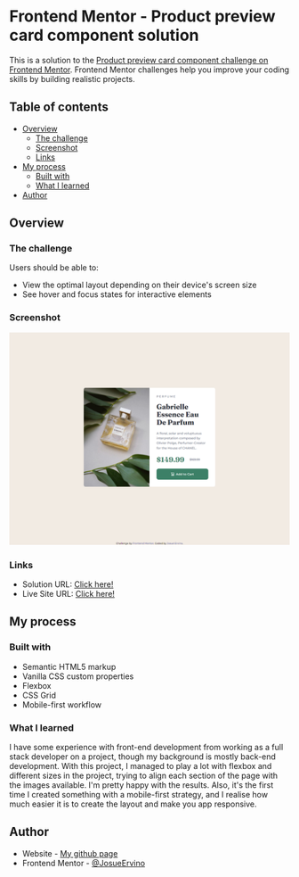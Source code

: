# Frontend Mentor - Product preview card component solution

This is a solution to the [Product preview card component challenge on Frontend Mentor](https://www.frontendmentor.io/challenges/product-preview-card-component-GO7UmttRfa). Frontend Mentor challenges help you improve your coding skills by building realistic projects.

## Table of contents

- [Overview](#overview)
  - [The challenge](#the-challenge)
  - [Screenshot](#screenshot)
  - [Links](#links)
- [My process](#my-process)
  - [Built with](#built-with)
  - [What I learned](#what-i-learned)
- [Author](#author)

## Overview

### The challenge

Users should be able to:

- View the optimal layout depending on their device's screen size
- See hover and focus states for interactive elements

### Screenshot

![Screenshot](./screenshot.jpg)

### Links

- Solution URL: [Click here!](https://www.frontendmentor.io/solutions/product-preview-card-component-JHE6mqOau1)
- Live Site URL: [Click here!](https://josueervino.github.io/product-preview-card-component-main/)

## My process

### Built with

- Semantic HTML5 markup
- Vanilla CSS custom properties
- Flexbox
- CSS Grid
- Mobile-first workflow

### What I learned

I have some experience with front-end development from working as a full stack developer on a project, though my background is mostly back-end development. With this project, I managed to play a lot with flexbox and different sizes in the project, trying to align each section of the page with the images available. I'm pretty happy with the results. Also, it's the first time I created something with a mobile-first strategy, and I realise how much easier it is to create the layout and make you app responsive.

## Author

- Website - [My github page](https://github.com/JosueErvino)
- Frontend Mentor - [@JosueErvino](https://www.frontendmentor.io/profile/JosueErvino)

